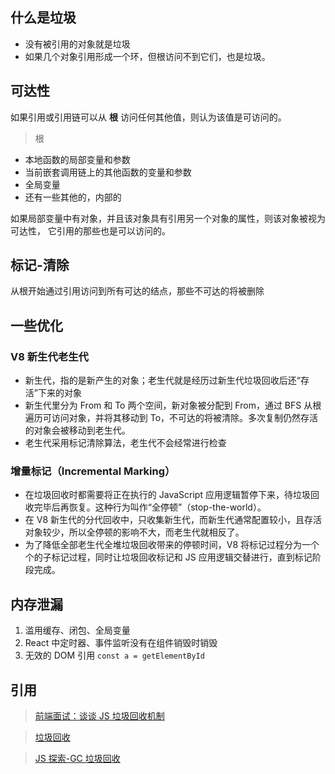 ## 什么是垃圾

- 没有被引用的对象就是垃圾
- 如果几个对象引用形成一个环，但根访问不到它们，也是垃圾。

## 可达性

如果引用或引用链可以从 **根** 访问任何其他值，则认为该值是可访问的。

> 根

- 本地函数的局部变量和参数
- 当前嵌套调用链上的其他函数的变量和参数
- 全局变量
- 还有一些其他的，内部的

如果局部变量中有对象，并且该对象具有引用另一个对象的属性，则该对象被视为可达性， 它引用的那些也是可以访问的。

## 标记-清除

从根开始通过引用访问到所有可达的结点，那些不可达的将被删除

## 一些优化

### V8 新生代老生代

- 新生代，指的是新产生的对象；老生代就是经历过新生代垃圾回收后还“存活”下来的对象
- 新生代里分为 From 和 To 两个空间，新对象被分配到 From，通过 BFS 从根遍历可访问对象，并将其移动到 To，不可达的将被清除。多次复制仍然存活的对象会被移动到老生代。
- 老生代采用标记清除算法，老生代不会经常进行检查

### 增量标记（Incremental Marking）

- 在垃圾回收时都需要将正在执行的 JavaScript 应用逻辑暂停下来，待垃圾回收完毕后再恢复。这种行为叫作“全停顿”（stop-the-world）。
- 在 V8 新生代的分代回收中，只收集新生代，而新生代通常配置较小，且存活对象较少，所以全停顿的影响不大，而老生代就相反了。
- 为了降低全部老生代全堆垃圾回收带来的停顿时间，V8 将标记过程分为一个个的子标记过程，同时让垃圾回收标记和 JS 应用逻辑交替进行，直到标记阶段完成。

## 内存泄漏

1. 滥用缓存、闭包、全局变量
2. React 中定时器、事件监听没有在组件销毁时销毁
3. 无效的 DOM 引用 `const a = getElementById`

## 引用

> [前端面试：谈谈 JS 垃圾回收机制](https://zhuanlan.zhihu.com/p/60279001)

> [垃圾回收](https://zh.javascript.info/garbage-collection)

> [JS 探索-GC 垃圾回收](https://zhuanlan.zhihu.com/p/103110917)
